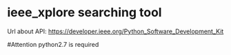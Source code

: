 # ieee_xplore searching tool
Url about API: https://developer.ieee.org/Python_Software_Development_Kit

#Attention
python2.7 is required
